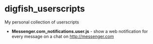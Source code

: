 # digfish_userscripts
My personal collection of userscripts
- **Messenger.com_notifications.user.js** - show a web notification for every message on a chat on http://messenger.com 

 
